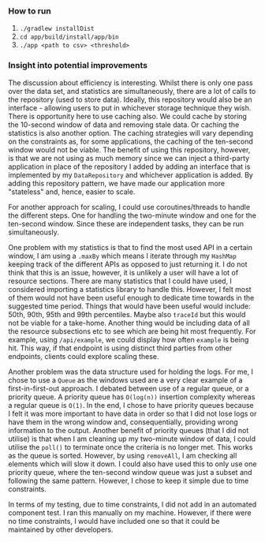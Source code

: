 ### How to run

1. `./gradlew installDist`
2. `cd app/build/install/app/bin`
3. `./app <path to csv> <threshold>`

### Insight into potential improvements

The discussion about efficiency is interesting. Whilst there is only one pass over the data set, and statistics are
simultaneously, there are a lot of calls to the repository (used to store data). Ideally, this repository would also be
an interface - allowing users to put in whichever storage technique they wish. There is opportunity here to use caching
also. We could cache by storing the 10-second window of data and removing stale data. Or caching the statistics is also
another option. The caching strategies will vary depending on the constraints as, for some applications, the caching of
the ten-second window would not be viable. The benefit of using this repository, however, is that we are not using as
much memory since we can inject a third-party application in place of the repository I added by adding an interface that
is implemented by my `DataRepository` and whichever application is added. By adding this repository pattern, we have
made our application more "stateless" and, hence, easier to scale.

For another approach for scaling, I could use coroutines/threads to handle the different steps. One for handling the
two-minute window and one for the ten-second window. Since these are independent tasks, they can be run simultaneously.

One problem with my statistics is that to find the most used API in a certain window, I am using a `.maxBy` which means
I iterate through my `HashMap` keeping track of the different APIs as opposed to just returning it. I do not think that
this is an issue, however, it is unlikely a user will have a lot of resource sections. There are many statistics that I
could have used, I considered importing a statistics library to handle this. However, I felt most of them would not have
been useful enough to dedicate time towards in the suggested time period. Things that would have been useful would
include: 50th, 90th, 95th and 99th percentiles. Maybe also `traceId` but this would not be viable for a take-home.
Another thing would be including data of all the resource subsections etc to see which are being hit most frequently.
For example, using `/api/example`, we could display how often `example` is being hit. This way, if that endpoint is
using distinct third parties from other endpoints, clients could explore scaling these.

Another problem was the data structure used for holding the logs. For me, I chose to use a `Queue` as the windows used
are a very clear example of a first-in-first-out approach. I debated between use of a regular queue, or a priority
queue. A priority queue has `O(log(n))` insertion complexity whereas a regular queue is `O(1)`. In the end, I chose to 
have priority queues because I felt it was more important to have data in order so that I did not lose logs or have them
in the wrong window and, consequentially, providing wrong information to the output. Another benefit  of priority queues
 (that I did not utilise) is that when I am cleaning up my two-minute window of data, I could utilise the `poll()` to 
terminate once the criteria is no longer met. This works as the queue is sorted. However, by using `removeAll`, I am 
checking all elements which will slow it down. I could also have used this to only use one priority queue, where the
ten-second window queue was just a subset and following the same pattern. However, I chose to keep it simple due to
time constraints.

In terms of my testing, due to time constraints, I did not add in an automated component test. I ran this manually on
my machine. However, if there were no time constraints, I would have included one so that it could be maintained by
other developers.